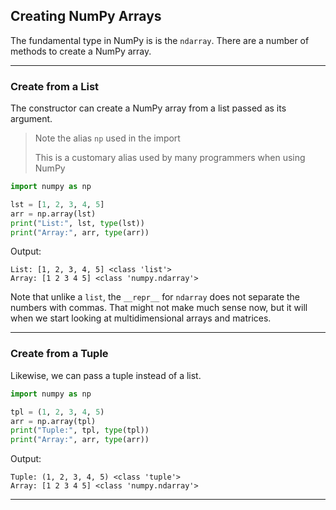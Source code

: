 ## Creating NumPy Arrays

The fundamental type in NumPy is is the `ndarray`. There are a number of
methods to create a NumPy array.

---

### Create from a List

The constructor can create a NumPy array from a list passed as its 
argument.

> Note the alias `np` used in the import
>
> This is a customary alias used by many programmers when using NumPy

```python
import numpy as np

lst = [1, 2, 3, 4, 5]
arr = np.array(lst)
print("List:", lst, type(lst))
print("Array:", arr, type(arr))
```

Output:

```
List: [1, 2, 3, 4, 5] <class 'list'>
Array: [1 2 3 4 5] <class 'numpy.ndarray'>
```

Note that unlike a `list`, the `__repr__` for `ndarray` does not separate
the numbers with commas. That might not make much sense now, but it will
when we start looking at multidimensional arrays and matrices.

---

### Create from a Tuple

Likewise, we can pass a tuple instead of a list.

```python
import numpy as np

tpl = (1, 2, 3, 4, 5)
arr = np.array(tpl)
print("Tuple:", tpl, type(tpl))
print("Array:", arr, type(arr))
```

Output:

```
Tuple: (1, 2, 3, 4, 5) <class 'tuple'>
Array: [1 2 3 4 5] <class 'numpy.ndarray'>
```

---
